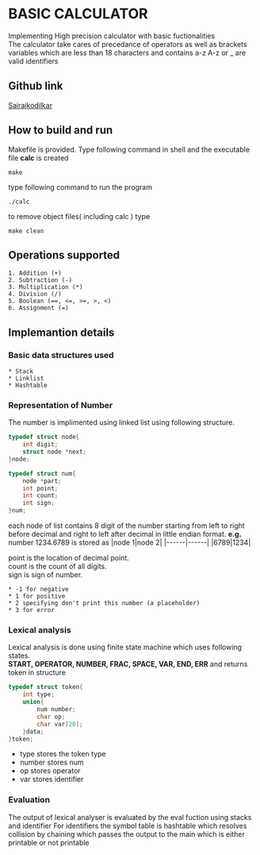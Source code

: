 # BASIC CALCULATOR
Implementing High precision calculator with basic fuctionalities  
The calculator take cares of precedance of operators as well as brackets  
variables which are less than 18 characters and contains a-z A-z or _ are valid identifiers

## Github link  
[Sairajkodilkar](https://github.com/Sairajkodilkar/Project.git)

## How to build and run
Makefile is provided. Type following command in shell and the executable file **calc** is created 
```shell
make
```
type following command to run the program
```shell
./calc
```
to remove object files( including calc ) type 
```shell
make clean
```

## Operations supported
    1. Addition (+)
    2. Subtraction (-)
    3. Multiplication (*)
    4. Division (/)
    5. Boolean (==, <=, >=, >, <)
    6. Assignment (=)
    
## Implemantion details

### Basic data structures used
    * Stack
    * Linklist
    * Hashtable
    
### Representation of Number 
The number is implimented using linked list using following structure.
```C
typedef struct node{
	int digit;
	struct node *next;
}node;

typedef struct num{
	node *part;
	int point;
	int count;
	int sign;
}num;
```


each node of list contains 8 digit of the number starting from left to right before decimal
and right to left after decimal in little endian format.
**e.g.** number 1234.6789 is stored as 
|node 1|node 2|
|------|------|
|6789|1234|

point is the location of decimal point.  
count is the count of all digits.  
sign is sign of number.  

    * -1 for negative 
    * 1 for positive
    * 2 specifying don't print this number (a placeholder) 
    * 3 for error
 

### Lexical analysis
Lexical analysis is done using finite state machine which uses following states.  
**START, OPERATOR, NUMBER, FRAC, SPACE, VAR, END, ERR**
and returns token in structure
```C
typedef struct token{
	int type;
	union{
		num number;
		char op;
		char var[20];
	}data;
}token;
```
* type stores the token type 
* number stores num
* op stores operator
* var stores identifier

### Evaluation
The output of lexical analyser is evaluated by the eval fuction using stacks and identifier
For identifiers the symbol table is hashtable which resolves collision by chaining 
which passes the output to the main which is either printable or not printable

























